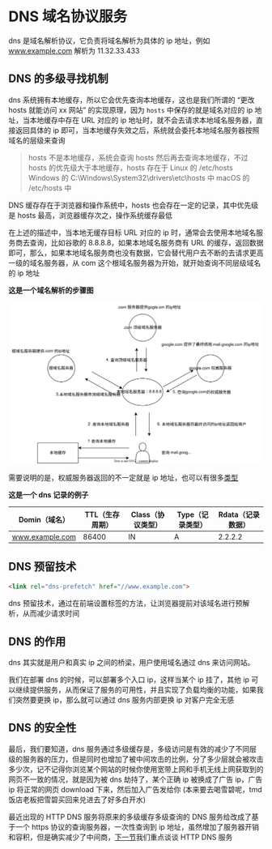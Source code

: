 <!--
 * @Author: shgopher shgopher@gmail.com
 * @Date: 2024-09-15 16:49:18
 * @LastEditors: shgopher shgopher@gmail.com
 * @LastEditTime: 2024-09-20 18:11:39
 * @FilePath: /luban/系统设计基础/网络在系统设计中的作用/DNS/README.md
 * @Description: 
 * 
 * Copyright (c) 2024 by shgopher, All Rights Reserved. 
-->
# DNS 域名协议服务
dns 是域名解析协议，它负责将域名解析为具体的 ip 地址，例如 www.example.com 解析为 11.32.33.433
## DNS 的多级寻找机制
dns 系统拥有本地缓存，所以它会优先查询本地缓存，这也是我们所谓的 “更改 hosts 就能访问 xx 网站” 的实现原理，因为 `hosts` 中保存的就是域名对应的 ip 地址，当本地缓存中存在 URL 对应的 ip 地址时，就不会去请求本地域名服务器，直接返回具体的 ip 即可，当本地缓存失效之后，系统就会委托本地域名服务器按照域名的层级来查询
> hosts 不是本地缓存，系统会查询 hosts 然后再去查询本地缓存，不过 hosts 的优先级大于本地缓存，hosts 存在于 Linux 的 /etc/hosts Windows 的 C:\Windows\System32\drivers\etc\hosts 中 macOS 的 /etc/hosts 中

DNS 缓存存在于浏览器和操作系统中，hosts 也会存在一定的记录，其中优先级是 hosts 最高，浏览器缓存次之，操作系统缓存最低

在上述的描述中，当本地无缓存目标 URL 对应的 ip 时，通常会去使用本地域名服务商去查询，比如谷歌的 8.8.8.8，如果本地域名服务商有 URL 的缓存，返回数据即可，那么，如果本地域名服务商也没有数据，它会替代用户去不断的去请求更高一级的域名服务器，从 com 这个根域名服务器为开始，就开始查询不同层级域名的 ip 地址

**这是一个域名解析的步骤图**

![dns](./DNS.svg)

需要说明的是，权威服务器返回的不一定就是 ip 地址，也可以有很多[类型](https://zh.wikipedia.org/wiki/DNS%E8%AE%B0%E5%BD%95%E7%B1%BB%E5%9E%8B%E5%88%97%E8%A1%A8)

**这是一个 dns 记录的例子**

|Domin（域名）|TTL（生存周期）|Class（协议类型）|Type（记录类型）|Rdata（记录数据）|
|----|----|----|----|----|
|www.example.com|86400|IN|A|2.2.2.2|


## DNS 预留技术
```html
<link rel="dns-prefetch" href="//www.example.com">
```
dns 预留技术，通过在前端设置标签的方法，让浏览器提前对该域名进行预解析，从而减少请求时间
## DNS 的作用
dns 其实就是用户和真实 ip 之间的桥梁，用户使用域名通过 dns 来访问网站。

我们在部署 dns 的时候，可以部署多个入口 ip，这样当某个 ip 挂了，其他 ip 可以继续提供服务，从而保证了服务的可用性，并且实现了负载均衡的功能，如果我们突然要更换 ip，那么就可以通过 dns 服务内部更换 ip 对客户完全无感
## DNS 的安全性
最后，我们要知道，dns 服务通过多级缓存是，多级访问是有效的减少了不同层级的服务器的压力，但是同时也增加了被中间攻击的比例，分了多少层就会被攻击多少次，记不记得你浏览某个网站的时候你使用宽带上网和手机无线上网获取到的网页不一致的情况，就是因为被 dns 劫持了，某个正确 ip 被换成了广告 ip，广告 ip 将正常的网页 download 下来，然后加入广告发给你 (本来要去喝雪碧呢，tmd 饭店老板把雪碧买回来兑进去了好多白开水)

最近出现的 HTTP DNS 服务将原来的多级缓存多级查询的 DNS 服务给改成了基于一个 https 协议的查询服务器，一次性查询到 ip 地址，虽然增加了服务器开销和容积，但是确实减少了中间商，[下一节](../HTTPDNS/README.md)我们重点谈谈 HTTP DNS 服务


